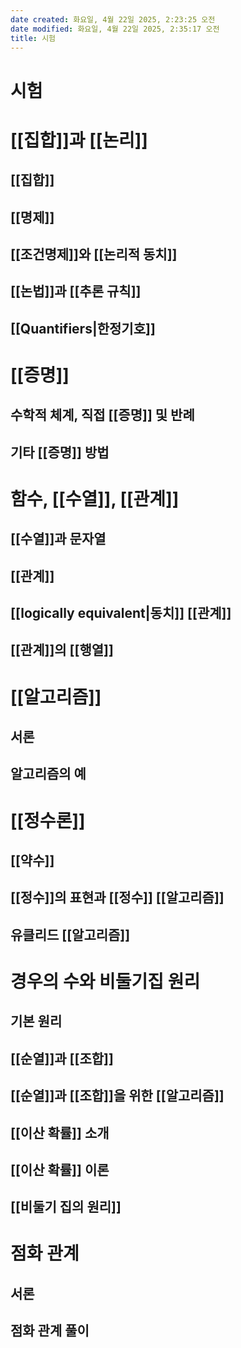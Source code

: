 ```yaml
---
date created: 화요일, 4월 22일 2025, 2:23:25 오전
date modified: 화요일, 4월 22일 2025, 2:35:17 오전
title: 시험
---
```


# 시험

# [[집합]]과 [[논리]]

## [[집합]]

## [[명제]]

## [[조건명제]]와 [[논리적 동치]]

## [[논법]]과 [[추론 규칙]]

## [[Quantifiers|한정기호]]

# [[증명]]

## 수학적 체계, 직접 [[증명]] 및 반례

## 기타 [[증명]] 방법

# 함수, [[수열]], [[관계]]

## [[수열]]과 문자열

## [[관계]]

## [[logically equivalent|동치]] [[관계]]

## [[관계]]의 [[행열]]

# [[알고리즘]]

## 서론

## 알고리즘의 예

# [[정수론]]

## [[약수]]

## [[정수]]의 표현과 [[정수]] [[알고리즘]]

## 유클리드 [[알고리즘]]

# 경우의 수와 비둘기집 원리

## 기본 원리

## [[순열]]과 [[조합]]

## [[순열]]과 [[조합]]을 위한 [[알고리즘]]

## [[이산 확률]] 소개

## [[이산 확률]] 이론

## [[비둘기 집의 원리]]

# 점화 관계

## 서론

## 점화 관계 풀이
